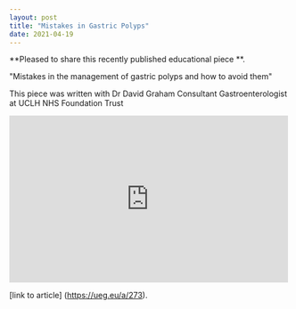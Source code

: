 ```yaml
---
layout: post
title: "Mistakes in Gastric Polyps"
date: 2021-04-19
---
```


**Pleased to share this recently published educational piece **. 

"Mistakes in the management of gastric polyps and how to avoid them"

This piece was written with Dr David Graham Consultant Gastroenterologist at UCLH NHS Foundation Trust

<embed src="https://ueg.eu/a/273" style="width:500px; height: 300px;">


[link to article] (https://ueg.eu/a/273).
